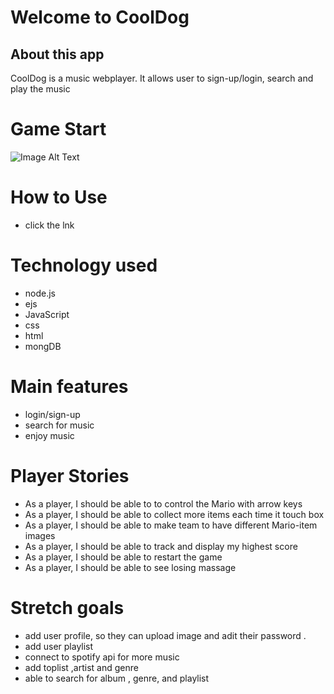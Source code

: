 #  Welcome to CoolDog 
## About this app

CoolDog is a music webplayer. It allows user to sign-up/login, search and play the music

# Game Start

![Image Alt Text](.startpage.png)


# How to Use
* click the lnk


# Technology used
* node.js
* ejs
* JavaScript
* css
* html
* mongDB

# Main features
* login/sign-up
* search for music
* enjoy music

# Player Stories
* As a player, I should be able to to control the Mario with arrow keys
* As a player, I should be able to collect more items each time it touch box
* As a player, I should be able to make team to have different Mario-item images
* As a player, I should be able to track and display my highest score 
* As a player, I should be able to restart the game
* As a player, I should be able to see losing massage


# Stretch goals
* add user profile, so they can upload image and adit their password .
* add user playlist
* connect to spotify api for more music
* add toplist ,artist and genre
* able to search for album , genre, and playlist